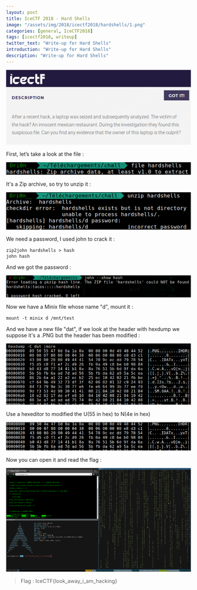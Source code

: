```yaml
---
layout: post
title: IceCTF 2018 - Hard Shells
image: "/assets/img/2018/icectf2018/hardshells/1.png"
categories: [general, IceCTF2018]
tags: [icectf2018, writeup]
twitter_text: "Write-up for Hard Shells"
introduction: "Write-up for Hard Shells"
description: "Write-up for Hard Shells"
---
```


![](/assets/img/2018/icectf2018/hardshells/1.png)

First, let’s take a look at the file :

![](/assets/img/2018/icectf2018/hardshells/2.png)

It's a Zip archive, so try to unzip it :

![](/assets/img/2018/icectf2018/hardshells/3.png)

We need a password, I used john to crack it :

```
zip2john hardshells > hash
john hash
```

And we got the password :

![](/assets/img/2018/icectf2018/hardshells/4.png)

Now we have a Minix file whose name "d", mount it :


```
mount -t minix d /mnt/test
```

And we have a new file "dat", if we look at the header with hexdump we suppose it's a .PNG but the header has been modified :

![](/assets/img/2018/icectf2018/hardshells/5.png)

Use a hexeditor to modified the U(55 in hex) to N(4e in hex)

![](/assets/img/2018/icectf2018/hardshells/6.png)

Now you can open it and read the flag :

![](/assets/img/2018/icectf2018/hardshells/7.png)

> Flag : IceCTF{look_away_i_am_hacking}
